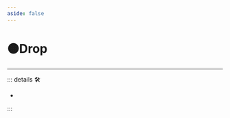 ```yaml
---
aside: false
---
```

# 🟠<motor>Drop</motor>

---

<!-- =================================================== -->
<!-- =================================================== -->
<!-- =================================================== -->
<!-- =================================================== -->
<!-- =================================================== -->
::: details 🛠

-

:::
